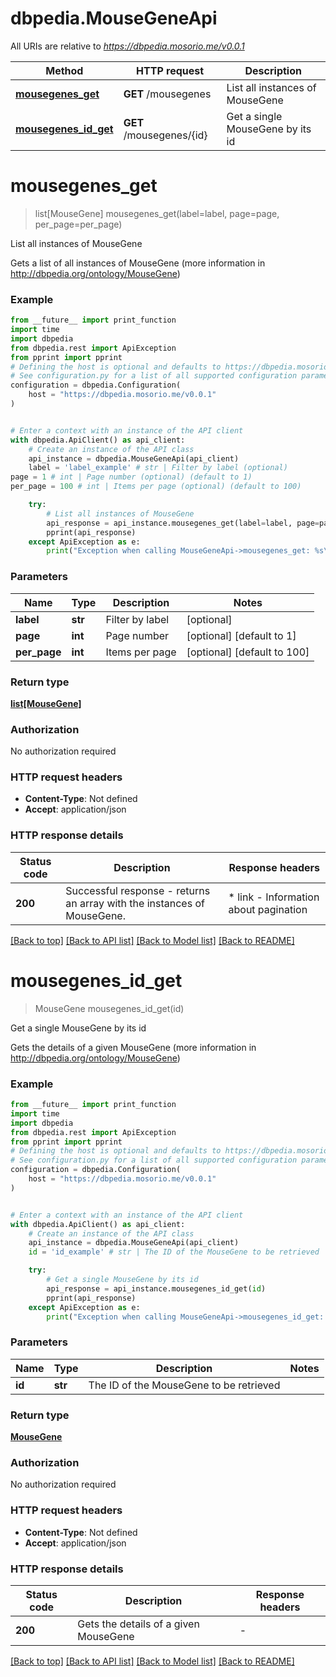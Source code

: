 # dbpedia.MouseGeneApi

All URIs are relative to *https://dbpedia.mosorio.me/v0.0.1*

Method | HTTP request | Description
------------- | ------------- | -------------
[**mousegenes_get**](MouseGeneApi.md#mousegenes_get) | **GET** /mousegenes | List all instances of MouseGene
[**mousegenes_id_get**](MouseGeneApi.md#mousegenes_id_get) | **GET** /mousegenes/{id} | Get a single MouseGene by its id


# **mousegenes_get**
> list[MouseGene] mousegenes_get(label=label, page=page, per_page=per_page)

List all instances of MouseGene

Gets a list of all instances of MouseGene (more information in http://dbpedia.org/ontology/MouseGene)

### Example

```python
from __future__ import print_function
import time
import dbpedia
from dbpedia.rest import ApiException
from pprint import pprint
# Defining the host is optional and defaults to https://dbpedia.mosorio.me/v0.0.1
# See configuration.py for a list of all supported configuration parameters.
configuration = dbpedia.Configuration(
    host = "https://dbpedia.mosorio.me/v0.0.1"
)


# Enter a context with an instance of the API client
with dbpedia.ApiClient() as api_client:
    # Create an instance of the API class
    api_instance = dbpedia.MouseGeneApi(api_client)
    label = 'label_example' # str | Filter by label (optional)
page = 1 # int | Page number (optional) (default to 1)
per_page = 100 # int | Items per page (optional) (default to 100)

    try:
        # List all instances of MouseGene
        api_response = api_instance.mousegenes_get(label=label, page=page, per_page=per_page)
        pprint(api_response)
    except ApiException as e:
        print("Exception when calling MouseGeneApi->mousegenes_get: %s\n" % e)
```

### Parameters

Name | Type | Description  | Notes
------------- | ------------- | ------------- | -------------
 **label** | **str**| Filter by label | [optional] 
 **page** | **int**| Page number | [optional] [default to 1]
 **per_page** | **int**| Items per page | [optional] [default to 100]

### Return type

[**list[MouseGene]**](MouseGene.md)

### Authorization

No authorization required

### HTTP request headers

 - **Content-Type**: Not defined
 - **Accept**: application/json

### HTTP response details
| Status code | Description | Response headers |
|-------------|-------------|------------------|
**200** | Successful response - returns an array with the instances of MouseGene. |  * link - Information about pagination <br>  |

[[Back to top]](#) [[Back to API list]](../README.md#documentation-for-api-endpoints) [[Back to Model list]](../README.md#documentation-for-models) [[Back to README]](../README.md)

# **mousegenes_id_get**
> MouseGene mousegenes_id_get(id)

Get a single MouseGene by its id

Gets the details of a given MouseGene (more information in http://dbpedia.org/ontology/MouseGene)

### Example

```python
from __future__ import print_function
import time
import dbpedia
from dbpedia.rest import ApiException
from pprint import pprint
# Defining the host is optional and defaults to https://dbpedia.mosorio.me/v0.0.1
# See configuration.py for a list of all supported configuration parameters.
configuration = dbpedia.Configuration(
    host = "https://dbpedia.mosorio.me/v0.0.1"
)


# Enter a context with an instance of the API client
with dbpedia.ApiClient() as api_client:
    # Create an instance of the API class
    api_instance = dbpedia.MouseGeneApi(api_client)
    id = 'id_example' # str | The ID of the MouseGene to be retrieved

    try:
        # Get a single MouseGene by its id
        api_response = api_instance.mousegenes_id_get(id)
        pprint(api_response)
    except ApiException as e:
        print("Exception when calling MouseGeneApi->mousegenes_id_get: %s\n" % e)
```

### Parameters

Name | Type | Description  | Notes
------------- | ------------- | ------------- | -------------
 **id** | **str**| The ID of the MouseGene to be retrieved | 

### Return type

[**MouseGene**](MouseGene.md)

### Authorization

No authorization required

### HTTP request headers

 - **Content-Type**: Not defined
 - **Accept**: application/json

### HTTP response details
| Status code | Description | Response headers |
|-------------|-------------|------------------|
**200** | Gets the details of a given MouseGene |  -  |

[[Back to top]](#) [[Back to API list]](../README.md#documentation-for-api-endpoints) [[Back to Model list]](../README.md#documentation-for-models) [[Back to README]](../README.md)

